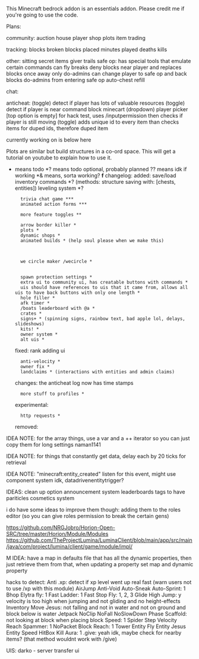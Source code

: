 This Minecraft bedrock addon is an essentials addon. Please credit me if you're going to use the code.

Plans:

community:
    auction house
    player shop
    plots
    item trading

tracking:
    blocks broken
    blocks placed
    minutes played
    deaths
    kills

other:
    sitting
    secret items giver
    trails
    safe op:
        has special tools that emulate certain commands
        can fly
        breaks deny blocks near player and replaces blocks once away
        only do-admins can change player to safe op and back
        blocks do-admins from entering safe op
    auto-chest refill



chat:
    
    
anticheat:
    (toggle) detect if player has lots of valuable resources
    (toggle) detect if player is near command block minecart
    (dropdown) player picker [top option is empty] for hack test, uses /inputpermission then checks if player is still moving
    (toggle) adds unique id to every item than checks items for duped ids, therefore duped item


currently working on is below here

Plots are similar but build structures in a co-ord space. This will get a tutorial on youtube to explain how to use it.


* means todo 
*? means todo optional, probably planned
?? means idk if working
*& means, sorta working?
<b>f</b>
changelog:
    added:
        save/load inventory commands *? (methods: structure saving with: [chests, entities])
        leveling system *?


        trivia chat game ***
        animated action forms ***

        more feature toggles **

        arrow border killer *
        plots *
        dynamic shops *
        animated builds * (help soul please when we make this)
        
        

        we circle maker /wecircle *


        spawn protection settings *
        extra ui to community ui, has creatable buttons with commands *
        uis should have references to uis that it came from, allows all uis to have back buttons with only one length *
        hole filler *
        afk timer *
        /boats leaderboard with @a *
        crates *
        signs+ * (spinning signs, rainbow text, bad apple lol, delays, slideshows)
        kits! *
        owner system *
        alt uis *


    fixed:
        rank adding ui

        anti-velocity *
        owner fix *
        landclaims * (interactions with entities and admin claims)

        
    changes:
        the anticheat log now has time stamps

        more stuff to profiles *

    experimental:
        

        http requests *

    removed:
        
        

IDEA NOTE: for the array things, use a var and a ++ iterator so you can just copy them for long settings
naman1141

IDEA NOTE: for things that constantly get data, delay each by 20 ticks for retrieval

IDEA NOTE: "minecraft:entity_created" listen for this event, might use component system idk, datadrivenentitytrigger?

IDEAS:
clean up option
announcement system
leaderboards
tags to have pariticles
cosmetics system

i do have some ideas to improve them though:
adding them to the roles editor (so you can give roles permission to break the certain gens)

https://github.com/NRGJobro/Horion-Open-SRC/tree/master/Horion/Module/Modules
https://github.com/TheProjectLumina/LuminaClient/blob/main/app/src/main/java/com/project/lumina/client/game/module/impl/


M IDEA: have a map in defaults file that has all the dynamic properties, then just retrieve them from that, when updating a property set map and dynamic property

hacks to detect:
Anti .xp: detect if xp level went up real fast (warn users not to use /xp with this module)
AirJump
Anti-Void
Auto-Sneak
Auto-Sprint: 1
Bhop
Elytra fly: 1
Fast Ladder: 1
Fast Stop
Fly: 1, 2, 3
Glide
High Jump: y velocity is too high when jumping and not gliding and no height-effects
Inventory Move
Jesus: not falling and not in water and not on ground and block below is water
Jetpack
NoClip
NoFall
NoSlowDown
Phase
Scaffold: not looking at block when placing block
Speed: 1
Spider
Step
Velocity
Reach
Spammer: 1
NoPacket
Block Reach: 1
Tower
Entity Fly
Entity Jesus
Entity Speed
HitBox
Kill Aura: 1
.give: yeah idk, maybe check for nearby items? (that method wouldnt work with /give)



UIS:
    darko - server transfer ui
    